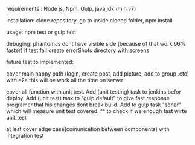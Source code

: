 requirements :
Node js,
Npm,
Gulp,
java jdk (min v7)

installation:
clone repository,
go to inside cloned folder,
npm install

usage:
npm test or gulp test


debuging: 
phantomJs dont have visible side (because of that work 66% faster)
if test fail create errorShots directory with screens

future test to implemented:

cover main happy path (login, create post, add picture, add to group .etc)  
with e2e this will be work all the time on server  

cover all function with unit test. 
Add (unit testing) task to jenkins befor deploy.
Add (unit test) task to "gulp default" to give fast response programer that his changes dont break build.
Add to gulp task "sonar" which will measure unit test covered. ^^ to check if we enough fast wirte unit test 

at lest 
cover edge case(comunication between components) with integration test



  

